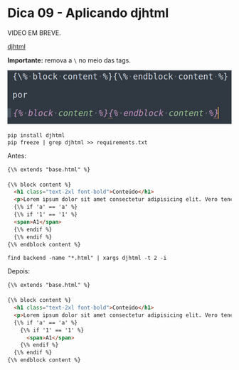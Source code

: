 # Dica 09 - Aplicando djhtml

VIDEO EM BREVE.

[djhtml](https://github.com/rtts/djhtml)

**Importante:** remova a `\` no meio das tags.

![](../.gitbook/assets/tags.png)


```
pip install djhtml
pip freeze | grep djhtml >> requirements.txt
```

Antes:

```html
{\% extends "base.html" %}

{\% block content %}
  <h1 class="text-2xl font-bold">Conteúdo</h1>
  <p>Lorem ipsum dolor sit amet consectetur adipisicing elit. Vero tenetur repudiandae id animi, labore magni cumque tempore eum culpa esse exercitationem modi est enim sunt in maxime aut quo deleniti!</p>
  {\% if 'a' == 'a' %}
  {\% if '1' == '1' %}
  <span>A1</span>
  {\% endif %}
  {\% endif %}
{\% endblock content %}
```

```
find backend -name "*.html" | xargs djhtml -t 2 -i
```

Depois:

```html
{\% extends "base.html" %}

{\% block content %}
  <h1 class="text-2xl font-bold">Conteúdo</h1>
  <p>Lorem ipsum dolor sit amet consectetur adipisicing elit. Vero tenetur repudiandae id animi, labore magni cumque tempore eum culpa esse exercitationem modi est enim sunt in maxime aut quo deleniti!</p>
  {\% if 'a' == 'a' %}
    {\% if '1' == '1' %}
      <span>A1</span>
    {\% endif %}
  {\% endif %}
{\% endblock content %}
```
